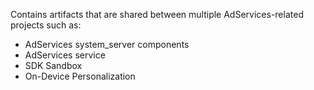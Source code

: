 Contains artifacts that are shared between multiple AdServices-related projects
such as:
- AdServices system_server components
- AdServices service
- SDK Sandbox
- On-Device Personalization
